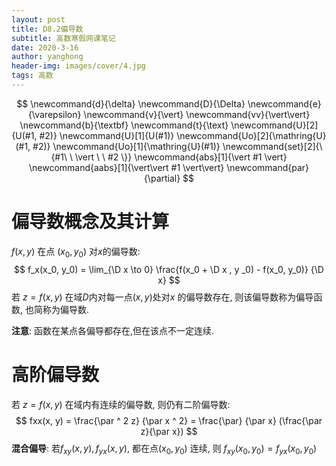 ```yaml
---
layout: post
title: D8.2偏导数
subtitle: 高数寒假网课笔记
date: 2020-3-16
author: yanghong
header-img: images/cover/4.jpg
tags: 高数 
---
```


$$
\newcommand{d}{\delta}
\newcommand{D}{\Delta}
\newcommand{e}{\varepsilon}
\newcommand{v}{\vert}
\newcommand{vv}{\vert\vert}
\newcommand{b}{\textbf}
\newcommand{t}{\text}
\newcommand{U}[2]{U(#1, #2)}
\newcommand{U}[1]{U(#1)}
\newcommand{Uo}[2]{\mathring{U}(#1, #2)}
\newcommand{Uo}[1]{\mathring{U}(#1)}
\newcommand{set}[2]{\{#1\ \ \vert \ \ #2 \}}
\newcommand{abs}[1]{\vert #1 \vert}
\newcommand{aabs}[1]{\vert\vert #1 \vert\vert}
\newcommand{par}{\partial}
$$

# 偏导数概念及其计算

$f(x, y)$ 在点 $(x_0, y_0)$ 对$x$的偏导数: 
$$
f_x(x_0, y_0) = \lim_{\D x \to 0} \frac{f(x_0 + \D x , y _0) - f(x_0, y_0)} {\D x}
$$
若 $z = f(x, y)$ 在域$D$内对每一点$(x, y)$处对$x$ 的偏导数存在, 则该偏导数称为偏导函数, 也简称为偏导数.

**注意**: 函数在某点各偏导都存在,但在该点不一定连续.

# 高阶偏导数

若 $z = f(x,y)$ 在域内有连续的偏导数, 则仍有二阶偏导数:
$$
fxx(x, y) = \frac{\par ^ 2 z} {\par x ^ 2} = \frac{\par} {\par x} (\frac{\par z}{\par x})
$$
**混合偏导**: 若$f_{xy}(x, y), f_{yx}(x, y)$, 都在点$(x_0, y_0)$ 连续, 则 $f_{xy}(x_0, y_0) = f_{yx}(x_0, y_0)$

